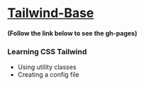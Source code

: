 # [Tailwind-Base](https://valerieis.github.io/Tailwind-Base/)
#### (Follow the link below to see the gh-pages)
### Learning CSS Tailwind 
- Using utility classes 
- Creating a config file
